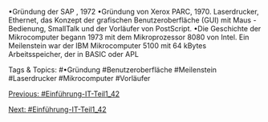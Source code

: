 •Gründung der SAP , 1972
•Gründung von Xerox PARC, 1970. Laserdrucker, Ethernet, das Konzept der grafischen 
Benutzeroberfläche (GUI) mit Maus -Bedienung, SmallTalk und der Vorläufer von PostScript.
•Die Geschichte der Mikrocomputer begann 1973 mit dem Mikroprozessor 8080 von Intel. Ein 
Meilenstein war der IBM Mikrocomputer 5100 mit 64 kBytes Arbeitsspeicher, der in BASIC oder APL 

   Tags & Topics:
   #•Gründung
   #Benutzeroberfläche
   #Meilenstein
   #Laserdrucker
   #Mikrocomputer
   #Vorläufer

[Previous: #Einführung-IT-Teil1_42](Einführung-IT-Teil1_42.md)

[Next: #Einführung-IT-Teil1_42](Einführung-IT-Teil1_42.md)